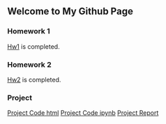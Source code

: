 ## Welcome to My Github Page

### Homework 1
[Hw1](files/Assignment1/Assignment_1.html) is completed.
### Homework 2
[Hw2](files/Assignment2/Assignment_2.html) is completed.
### Project
[Project Code html](files/Project/Project_Code.html)
[Project Code ipynb](files/Project/Project_Code.ipynb)
[Project Report](files/Project/Project_Report)
